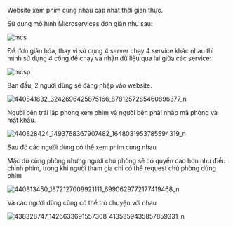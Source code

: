 Website xem phim cùng nhau cập nhật thời gian thực.

Sử dụng mô hình Microservices đơn giản như sau:

![mcs](https://github.com/hungq1205/watch-party/assets/84914589/b1aa4317-4599-4722-aed1-62274b4e7382)

Để đơn giản hóa, thay vì sử dụng 4 server chạy 4 service khác nhau thì mình sử dụng 4 cổng để chạy và nhận dữ liệu qua lại giữa các service:

![mcsp](https://github.com/hungq1205/watch-party/assets/84914589/0e5ffefb-5718-44e7-a79e-f49ac756f25b)

Ban đầu, 2 người dùng sẽ đăng nhập vào website.

![440841832_3242696425875166_8781257285460896377_n](https://github.com/hungq1205/watch-party/assets/84914589/bd7904fc-ff0d-4389-b199-b56b5846eaa6)

Người bên trái lập phòng xem phim và người bên phải nhập mã phòng và mật khẩu.

![440828424_1493768367907482_1648031953785594319_n](https://github.com/hungq1205/watch-party/assets/84914589/3c5fab71-6328-4172-a814-a7c00894d00d)

Sau đó các người dùng có thể xem phim cùng nhau

Mặc dù cùng phòng nhưng người chủ phòng sẽ có quyền cao hơn như điều chỉnh phim, trong khi người tham gia chỉ có thể request chủ phòng dừng phim

![440813450_1872127009921111_6990629772177419468_n](https://github.com/hungq1205/watch-party/assets/84914589/f7718e27-5a2d-49e7-bc8c-5f52b2ad089f)

Và các người dùng cũng có thể trò chuyện với nhau

![438328747_1426633691557308_4135359435857859331_n](https://github.com/hungq1205/watch-party/assets/84914589/82cf1915-0c98-417f-a2ba-ccf144e6745a)
